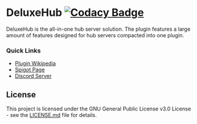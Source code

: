 # DeluxeHub [![Codacy Badge](https://api.codacy.com/project/badge/Grade/0daefdcd09d14086b2f96934d283371e)](https://www.codacy.com/manual/ItsLewizzz/DeluxeHub?utm_source=github.com&amp;utm_medium=referral&amp;utm_content=ItsLewizzz/DeluxeHub&amp;utm_campaign=Badge_Grade)

DeluxeHub is the all-in-one hub server solution. The plugin features a large amount of features designed for hub servers compacted into one plugin.

### Quick Links
- [Plugin Wikipedia](https://wiki.lewisdev.fun/)
- [Spigot Page](https://www.spigotmc.org/resources/49425/)
- [Discord Server](https://discord.lewisdev.fun/)

## License

This project is licensed under the GNU General Public License v3.0 License - see the [LICENSE.md](LICENSE.md) file for details.
